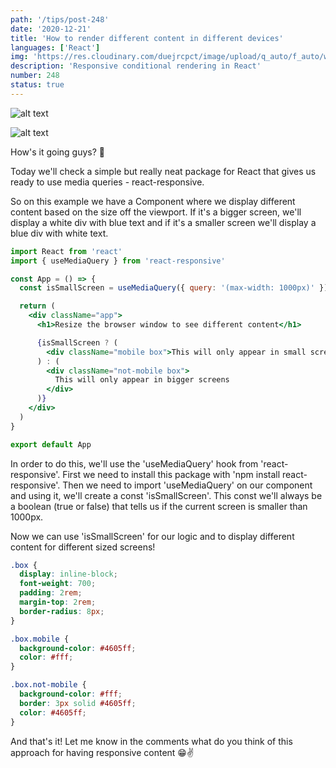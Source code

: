 ```yaml
---
path: '/tips/post-248'
date: '2020-12-21'
title: 'How to render different content in different devices'
languages: ['React']
img: 'https://res.cloudinary.com/duejrcpct/image/upload/q_auto/f_auto/w_1000/v1608568639/tips/248-1_u8j2xh.png'
description: 'Responsive conditional rendering in React'
number: 248
status: true
---
```


![alt text](https://res.cloudinary.com/duejrcpct/image/upload/q_auto/v1608568639/tips/248-2_hlupdi.png 'React responsive')

![alt text](https://res.cloudinary.com/duejrcpct/image/upload/q_auto/v1608568639/tips/248-3_ncncxm.png 'React responsive')

How's it going guys? 🤗

Today we'll check a simple but really neat package for React that gives us ready to use media queries - react-responsive.

So on this example we have a Component where we display different content based on the size off the viewport. If it's a bigger screen, we'll display a white div with blue text and if it's a smaller screen we'll display a blue div with white text.

```jsx
import React from 'react'
import { useMediaQuery } from 'react-responsive'

const App = () => {
  const isSmallScreen = useMediaQuery({ query: '(max-width: 1000px)' })

  return (
    <div className="app">
      <h1>Resize the browser window to see different content</h1>

      {isSmallScreen ? (
        <div className="mobile box">This will only appear in small screens</div>
      ) : (
        <div className="not-mobile box">
          This will only appear in bigger screens
        </div>
      )}
    </div>
  )
}

export default App
```

In order to do this, we'll use the 'useMediaQuery' hook from 'react-responsive'. First we need to install this package with 'npm install react-responsive'. Then we need to import 'useMediaQuery' on our component and using it, we'll create a const 'isSmallScreen'. This const we'll always be a boolean (true or false) that tells us if the current screen is smaller than 1000px.

Now we can use 'isSmallScreen' for our logic and to display different content for different sized screens!

```css
.box {
  display: inline-block;
  font-weight: 700;
  padding: 2rem;
  margin-top: 2rem;
  border-radius: 8px;
}

.box.mobile {
  background-color: #4605ff;
  color: #fff;
}

.box.not-mobile {
  background-color: #fff;
  border: 3px solid #4605ff;
  color: #4605ff;
}
```

And that's it! Let me know in the comments what do you think of this approach for having responsive content 😁✌️

